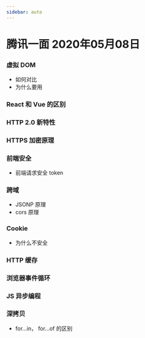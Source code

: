 ```yaml
---
sidebar: auto
---
```


# 腾讯一面 2020年05月08日

### 虚拟 DOM 

+ 如何对比
+ 为什么要用

### React 和 Vue 的区别

### HTTP 2.0 新特性

### HTTPS 加密原理

### 前端安全

+ 前端请求安全 token 

### 跨域

+ JSONP 原理
+ cors 原理

### Cookie

+ 为什么不安全

### HTTP 缓存

### 浏览器事件循环

### JS 异步编程

### 深拷贝

+ for...in， for...of 的区别



